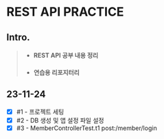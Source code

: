# REST API PRACTICE

## Intro.
> - #### REST API 공부 내용 정리
> - #### 연습용 리포지터리

## 23-11-24
- [x] #1 - 프로젝트 세팅
- [x] #2 - DB 생성 및 앱 설정 파일 설정
- [x] #3 - MemberControllerTest.t1 post:/member/login
